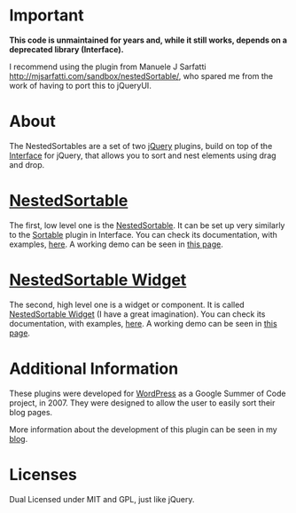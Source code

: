# Important #
**This code is unmaintained for years and, while it still works, depends on a deprecated library (Interface).**

I recommend using the plugin from Manuele J Sarfatti http://mjsarfatti.com/sandbox/nestedSortable/, who spared me from the work of having to port this to jQueryUI.

# About #

The NestedSortables are a set of two [jQuery](http://jquery.com/) plugins, build on top of the [Interface](http://interface.eyecon.ro) for jQuery, that allows you to sort and nest elements using drag and drop.

# [NestedSortable](NestedSortableDocumentation.md) #

The first, low level one is the [NestedSortable](NestedSortableDocumentation.md). It can be set up very similarly to the [Sortable](http://interface.eyecon.ro/docs/sort) plugin in Interface. You can check its documentation, with examples, [here](NestedSortableDocumentation.md). A working demo can be seen in [this page](http://www.bernardopadua.com/nestedSortables/test/nested_sortable/).

# [NestedSortable Widget](NestedSortableWidgetDocumentation.md) #

The second, high level one is a widget or component. It is called [NestedSortable Widget](NestedSortableWidgetDocumentation.md) (I have a great imagination). You can check its documentation, with examples, [here](NestedSortableDocumentation.md). A working demo can be seen in [this page](http://www.bernardopadua.com/nestedSortables/test/widget/).

# Additional Information #

These plugins were developed for [WordPress](http://wordpress.org/) as a Google Summer of Code project, in 2007. They were designed to allow the user to easily sort their blog pages.

More information about the development of this plugin can be seen in my [blog](http://bitsinashortbit.wordpress.com/tag/google-summer-of-code/).

# Licenses #

Dual Licensed under MIT and GPL, just like jQuery.